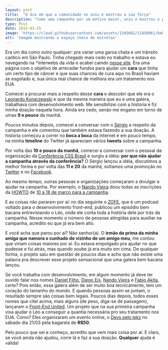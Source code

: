 ```yaml
---
layout: post
title:  "O dia em que a comunidade se uniu e mostrou a sua força"
description: "Como uma campanha por um motivo maior, uniu e mostrou o poder da comunidade"
type: Post
date: 2015-03-25
image: 'https://cloud.githubusercontent.com/assets/1345662/11458061/beb028d2-969f-11e5-98d6-68b3538369e3.jpg'
alt: 'Imagem mostrando o espaço cheio de estrelas'
---
```


Era um dia como outro qualquer: pra variar uma garoa chata e um trânsito caótico em São Paulo. Tinha chegado mais cedo no trabalho e estava eu navegando na *interwebs da vida e acabei caindo [nesse site](http://leokz.com/campanha/). Era uma página com o objetivo de arrecadar fundos para ajudar um **cara** que tinha um certo tipo de câncer e que suas chances de cura aqui no Brasil haviam se esgotado e, sua única real chance de melhora era um tratamento nos EUA.

Comecei a procurar mais a respeito desse **cara** e descobri que ele era o [Leonardo Konarzewski](https://twitter.com/leonardokzw) e que da mesma maneira que eu e uma galera, trabalhava com desenvolvimento web. Me sensibilizei com a história e fiz minha doação naquela hora. Ainda era cedo, senão me engano em torno de umas **9 e pouco** da manhã.

Poucos minutos depois, comecei a conversar com o [Sérgio](https://twitter.com/elvisdetona) a respeito da campanha e ele comentou que também estava fazendo a sua doação. A história começou a correr no **boca a boca** da internet e em pouco tempo, na minha **timeline** do Twitter já apareciam vários **tweets** sobre a campanha.

Por volta das **10 e pouco da manhã**, comecei a conversar com o pessoal da organização da [Conferência CSS Brasil](http://www.conferenciacssbrasil.com.br) e surgiu a idéia: **por que não ajudar a campanha através da conferência?** O Sérgio lançou a idéia, discutimos a melhor forma e por volta das **11 e 20** da manhã, soltamos uma promoção no [Twitter](https://twitter.com/confcssbrasil/status/575300640773177344) e no [Facebook](https://www.facebook.com/conferenciacssbrasil/posts/795749480493640).

Ao mesmo tempo, outras pessoas e organizações começaram a divulgar e ajudar na campanha. Por exemplo, o [Nando Vieira](https://twitter.com/fnando) doou todas as inscrições da [HOWTO](http://howtocode.com.br/) de [10 a 18 de março para a campanha](https://twitter.com/fnando/status/575308271831158784).

E as coisas não pararam por aí: no dia seguinte o [ZOFE](http://zofe.com.br/), que é um podcast voltado para o desenvolvimento front-end, publicou um episódio bem bacana entrevistando o Léo, onde ele conta toda a história dele por trás da campanha. Nesse momento o número de pessoas atingidas para auxiliar na campanha, acredito eu que já era bem alto.

E você acha que parou por aí? Não senhor(a). O **irmão da prima da minha amiga que namora o cunhado do vizinho de um amigo meu**, me contou que viriam coisas maiores por aí. Eu estava empolgado pra ajudar no que pudesse e fui atrás, mas quando soube já era muito em cima. De qualquer forma, o projeto saiu em questão de poucos dias e acho que não existe uma palavra pra descrever esse projeto sensacional que uma galera bem bacana lançou.

Se você trabalha com desenvolvimento, em algum momento já deve ter ouvido falar nos nomes [Daniel Filho](https://twitter.com/danielfilho), [Diego Eis](https://twitter.com/diegoeis), [Nando Vieira](https://twitter.com/fnando) e [Fabio Akita](https://twitter.com/akitaonrails), certo? Pois então, essa galera além de ser muito boa tecnicamente, tem um coração do tamanho do mundo. E quando pessoas assim se juntam, o resultado sempre são coisas bem legais. Poucos dias depois, todos esses nomes que citei acima, mais alguns (de peso, diga-se de passagem), lançaram o [Front-End United](http://frontendunited.io/). Um projeto que na sua primeira campanha visa ajudar o Léo a conseguir a quantia necessária pro seu tratamento nos EUA. Como? Eles organizaram um evento online, o [Devs pelo lekz](https://www.eventials.com/eduardo.shiota/groups/devs-pelo-leokz/) no sábado dia 21/03 pela bagarela de **R$50**.

Pelo pouco que sei e conheço, acredito que vem mais coisa por aí. E claro, se você ainda não ajudou, corre lá e faz a sua doação. **Qualquer** ajuda é válida!



